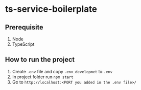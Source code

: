 # ts-service-boilerplate

## Prerequisite
1. Node
2. TypeScript

## How to run the project

1. Create `.env` file and copy `.env_developmet` to `.env`
2. In project folder run `npm start`
3. Go to `http://localhost:<PORT you added in the .env file>/`